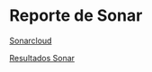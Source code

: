 # Reporte de Sonar

[Sonarcloud](https://sonarcloud.io/summary/new_code?id=cfninor_4204-202515-NUBE-ANB&branch=main)

[Resultados Sonar]()